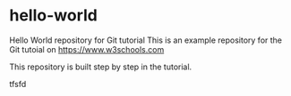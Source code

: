 # hello-world
Hello World repository for Git tutorial
This is an example repository for the Git tutoial on https://www.w3schools.com

This repository is built step by step in the tutorial.

tfsfd
